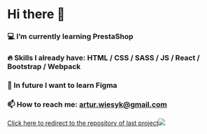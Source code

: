 # Hi there 👋

### 💻 I’m currently learning PrestaShop
### 🔥 Skills I already have: HTML / CSS / SASS / JS / React / Bootstrap / Webpack
### 📘 In future I want to learn Figma
### 📫 How to reach me: artur.wiesyk@gmail.com

<a href="https://github.com/aVantaci/bootstrap-theme-copy">Click here to redirect to the repository of last project<img src="https://nimbus-screenshots.s3.amazonaws.com/s/32cf900d17a6c151edcfe73b7835f359.png"></a>
